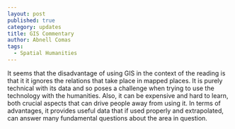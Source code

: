 ```yaml
---
layout: post
published: true
category: updates
title: GIS Commentary
author: Abnell Comas
tags:
  - Spatial Humanities
---
```

It seems that the disadvantage of using GIS in the context of the reading is that it it ignores the relations that take place in mapped places. It is purely technical with its data and so poses a challenge when trying to use the technology with the humanities. Also, it can be expensive and hard to learn, both crucial aspects that can drive people away from using it. In terms of advantages, it provides useful data that if used properly and extrapolated, can answer many fundamental questions about the area in question.

